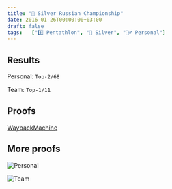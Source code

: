 ```yaml
---
title: "🥈 Silver Russian Championship"
date: 2016-01-26T00:00:00+03:00
draft: false
tags:   ["5️⃣ Pentathlon", "🥈 Silver", "🙋‍♂️ Personal"]
---
```


## Results
Personal: `Top-2/68`

Team: `Top-1/11`

## Proofs
[WaybackMachine](https://web.archive.org/web/20170205123608/http://www.pentathlon-russia.ru/news/rusnews/2080-rezultaty-sorevnovanij-troebortsev-v-sankt-peterburge.html)

## More proofs
![Personal](/images/sports/2016/26_01_2016/personal.jpg#center)

![Team](/images/sports/2016/26_01_2016/team.jpg#center)